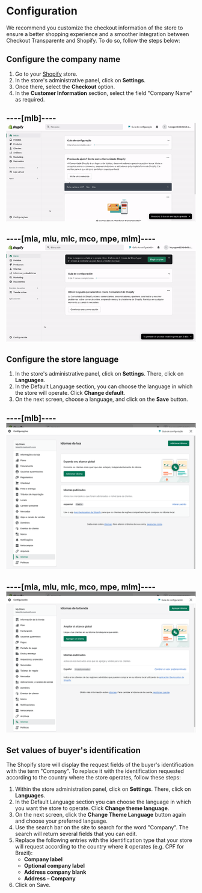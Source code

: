 # Configuration

We recommend you customize the checkout information of the store to ensure a better shopping experience and a smoother integration between Checkout Transparente and Shopify. To do so, follow the steps below:

## Configure the company name

1. Go to your [Shopify](https://accounts.shopify.com/store-login) store.
2. In the store's administrative panel, click on **Settings**.
3. Once there, select the **Checkout** option.
4. In the **Customer Information** section, select the field "Company Name" as required.

----[mlb]----
![configurar empresa portugues](/images/shopify/configurar-empresa-PT.gif)
------------

----[mla, mlu, mlc, mco, mpe, mlm]----
![configurar empresa español](/images/shopify/configurar-empresa-ES.gif)
------------

## Configure the store language 

1. In the store's administrative panel, click on **Settings**. There, click on **Languages**.
2. In the Default Language section, you can choose the language in which the store will operate. Click **Change default**.  
3. On the next screen, choose a language, and click on the **Save** button.

----[mlb]----
![configurar idioma pt](/images/shopify/cambiar-idioma-PT.png)
------------

----[mla, mlu, mlc, mco, mpe, mlm]----
![configurar idioma es](/images/shopify/cambiar-idioma-ES.png)
------------

## Set values of buyer's identification

The Shopify store will display the request fields of the buyer's identification with the term "Company". To replace it with the identification requested according to the country where the store operates, follow these steps:

1. Within the store administration panel, click on **Settings**. There, click on **Languages**.
2. In the Default Language section you can choose the language in which you want the store to operate. Click **Change theme language**.
3. On the next screen, click the **Change Theme Language** button again and choose your preferred language.
4. Use the search bar on the site to search for the word "Company". The search will return several fields that you can edit.
5. Replace the following entries with the identification type that your store will request according to the country where it operates (e.g. CPF for Brazil):
    * **Company label**
    * **Optional company label**
    * **Address company blank**
    * **Address – Company**
6. Click on Save.